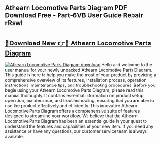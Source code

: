 ## Athearn Locomotive Parts Diagram PDF Download Free - Part-6VB User Guide Repair rRswl

# <h2><a href="http://dfm7k4l.blite.top/?on=Athearn+Locomotive+Parts+Diagram">🔗Download New 👉🔴 Athearn Locomotive Parts Diagram</a></h2>

[![Athearn Locomotive Parts Diagram download](https://i.imgur.com/lujVjoI.png)](http://dfm7k4l.blite.top/?on=Athearn+Locomotive+Parts+Diagram)
Hello and welcome to the user manual for your newly unpacked Athearn Locomotive Parts Diagram. This guide is here to help you make the most of your product by providing a comprehensive overview of its features, installation process, operation instructions, maintenance tips, and troubleshooting procedures. Before you begin using your Athearn Locomotive Parts Diagram, please read this manual thoroughly. It contains essential information on product setup, operation, maintenance, and troubleshooting, ensuring that you are able to use the product effectively and efficiently. This innovative Athearn Locomotive Parts Diagram offers a comprehensive suite of features designed to streamline your workflow. We believe that the Athearn Locomotive Parts Diagram has been an essential guide in your quest to understand the features and capabilities of your new item. If you need any assistance or have any questions, our customer service team is always available.
